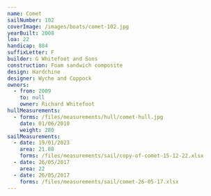 ```yaml
---
name: Comet
sailNumber: 102
coverImage: /images/boats/comet-102.jpg
yearBuilt: 2008
loa: 22
handicap: 884
suffixLetter: F
builder: G Whitefoot and Sons
construction: Foam sandwich composite
design: Hardchine
designer: Wyche and Coppock
owners:
  - from: 2009
    to: null
    owner: Richard Whitefoot
hullMeasurements:
  - forms: /files/measurements/hull/comet-hull.jpg
    date: 01/06/2010
    weight: 280
sailMeasurements:
  - date: 19/01/2023
    area: 21.88
    forms: /files/measurements/sail/copy-of-comet-15-12-22.xlsx
  - date: 26/05/2017
    area: 22
  - date: 26/05/2017
    forms: /files/measurements/sail/comet-26-05-17.xlsx
---
```

